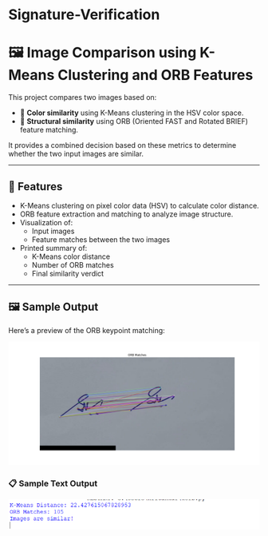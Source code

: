 # Signature-Verification 

# 🖼️ Image Comparison using K-Means Clustering and ORB Features

This project compares two images based on:

- 🎨 **Color similarity** using K-Means clustering in the HSV color space.
- 🧠 **Structural similarity** using ORB (Oriented FAST and Rotated BRIEF) feature matching.

It provides a combined decision based on these metrics to determine whether the two input images are similar.

---

## 🚀 Features

- K-Means clustering on pixel color data (HSV) to calculate color distance.
- ORB feature extraction and matching to analyze image structure.
- Visualization of:
  - Input images
  - Feature matches between the two images
- Printed summary of:
  - K-Means color distance
  - Number of ORB matches
  - Final similarity verdict

---

## 🖼️ Sample Output

Here’s a preview of the ORB keypoint matching:

![Sample Match Output](Figure_1.png)

### 📋 Sample Text Output
![Sample Result](result.png)





